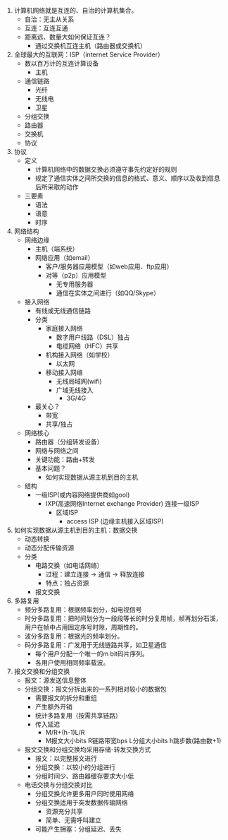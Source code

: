 1. 计算机网络就是互连的、自治的计算机集合。
    - 自治：无主从关系
    - 互连：互连互通
    - 距离远、数量大如何保证互连？
        - 通过交换机互连主机（路由器或交换机）
2. 全球最大的互联网：ISP（internet Service Provider）
    - 数以百万计的互连计算设备
        - 主机
    - 通信链路
        - 光纤
        - 无线电
        - 卫星
    - 分组交换
     - 路由器
     - 交换机
    - 协议
3. 协议
    - 定义
        - 计算机网络中的数据交换必须遵守事先约定好的规则
        - 规定了通信实体之间所交换的信息的格式、意义、顺序以及收到信息后所采取的动作
    - 三要素
        - 语法
        - 语意
        - 时序
4. 网络结构
    - 网络边缘
        - 主机（端系统）
        - 网络应用（如email）
            - 客户/服务器应用模型（如web应用、ftp应用）
            - 对等（p2p）应用模型
                - 无专用服务器
                - 通信在实体之间进行（如QQ/Skype）
    - 接入网络
        - 有线或无线通信链路
        - 分类
            - 家庭接入网络
                - 数字用户线路（DSL）独占
                - 电缆网络（HFC）共享
            - 机构接入网络（如学校）
                - 以太网
            - 移动接入网络
                - 无线局域网(wifi)
                - 广域无线接入
                    - 3G/4G
        - 最关心？
            - 带宽
            - 共享/独占
    - 网络核心
        - 路由器（分组转发设备）
        - 网络与网络之间
        - 关键功能：路由+转发
        - 基本问题？
            - 如何实现数据从源主机到目的主机
    - 结构
        - 一级ISP(或内容网络提供商如gool)
            - IXP(高速网络Internet exchange Provider) 连接一级ISP
                - 区域ISP
                    - access ISP (边缘主机接入区域ISP)
5. 如何实现数据从源主机到目的主机：数据交换
    - 动态转换
    - 动态分配传输资源
    - 分类
        - 电路交换（如电话网络）
            - 过程：建立连接 -> 通信 -> 释放连接
            - 特点：独占资源
        - 报文交换
6. 多路复用
    - 频分多路复用：根据频率划分，如电视信号
    - 时分多路复用：把时间划分为一段段等长的时分复用帧，帧再划分石溪，用户在帧中占用固定序号时隙，周期性的。
    - 波分多路复用：根据光的频率划分。
    - 码分多路复用：广发用于无线链路共享，如卫星通信
        - 每个用户分配一个唯一的m bit码片序列。
        - 各用户使用相同频率载波。
7. 报文交换和分组交换
    - 报文：源发送信息整体
    - 分组交换：报文分拆出来的一系列相对较小的数据包
        - 需要报文的拆分和重组
        - 产生额外开销
        - 统计多路复用（按需共享链路）
        - 传入延迟
            - M/R+(h-1)L/R
            - M报文大小bits  R链路带宽bps L分组大小bits  h跳步数(路由数+1)
    - 报文交换和分组交换均采用存储-转发交换方式
        - 报文：以完整报文进行
        - 分组交换：以较小的分组进行
        - 分组时间少、路由器缓存要求大小低
    - 电话交换与分组交换对比
        - 分组交换允许更多用户同时使用网络
        - 分组交换适用于突发数据传输网络
            - 资源充分共享
            - 简单、无需呼叫建立
        - 可能产生拥塞：分组延迟、丢失
    

